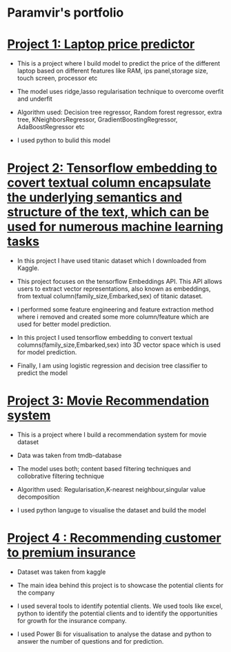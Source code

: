 # Paramvir's portfolio

# [Project 1: Laptop price predictor](https://github.com/sparambali/laptop-price-predictor)

* This is a project where I build model to predict the price of the different laptop based on different features like RAM, ips panel,storage size, touch screen, processor etc

* The model uses  ridge,lasso regularisation technique to overcome overfit and underfit

* Algorithm used: Decision tree regressor, Random forest regressor, extra tree, KNeighborsRegressor, GradientBoostingRegressor, AdaBoostRegressor etc 

* I used python to bulid this model

# [Project 2: Tensorflow embedding to covert textual column encapsulate the underlying semantics and structure of the text, which  can be used for numerous machine learning tasks](https://github.com/sparambali/Tensorflow-embedding-to-convert-text-column-into-numerical)

* In this project I have used titanic dataset which I downloaded from Kaggle.

* This project focuses on the tensorflow Embeddings API. This API allows users to extract vector representations, also known as embeddings, from textual column(family_size,Embarked,sex) of titanic dataset.

* I performed some feature engineering and feature extraction method where i removed and created some more column/feature which are used for better model prediction.

* In this project I used tensorflow embedding to convert textual columns(family_size,Embarked,sex) into 3D vector space which is used for model prediction.

* Finally, I am using logistic regression and decision tree classifier to predict the model

# [Project 3: Movie Recommendation system](https://github.com/sparambali/movie-recommending-system)

* This is a project where I build a recommendation system for  movie dataset

* Data was taken from tmdb-database

* The model uses both; content based filtering techniques and collobrative filtering technique

* Algorithm used: Regularisation,K-nearest neighbour,singular value decomposition

* I  used python languge to visualise the dataset and build the model

# [Project 4 : Recommending customer to premium insurance](https://github.com/sparambali/capstone-project1)

* Dataset was taken from  kaggle

* The main idea behind this project is to showcase the potential clients for the company

* I used several tools to identify potential clients. We  used tools like excel, python to identify the potential clients and to identify the opportunities for growth for the insurance company.

* I used Power Bi  for visualisation to analyse the datase and  python to answer the number of questions and for prediction.




